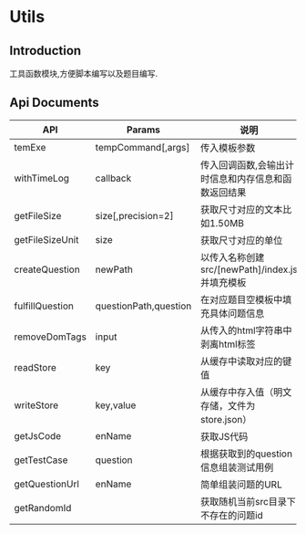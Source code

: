 # Utils

## Introduction

工具函数模块,方便脚本编写以及题目编写.

## Api Documents

| API             | Params                | 说明                                  |
|-----------------|-----------------------|-------------------------------------|
| temExe          | tempCommand[,args]    | 传入模板参数                              |
| withTimeLog     | callback              | 传入回调函数,会输出计时信息和内存信息和函数返回结果          |
| getFileSize     | size[,precision=2]    | 获取尺寸对应的文本比如1.50MB                   |
| getFileSizeUnit | size                  | 获取尺寸对应的单位                           |
| createQuestion  | newPath               | 以传入名称创建src/[newPath]/index.js 并填充模板 |
| fulfillQuestion | questionPath,question | 在对应题目空模板中填充具体问题信息                   |
| removeDomTags   | input                 | 从传入的html字符串中剥离html标签                |
| readStore       | key                   | 从缓存中读取对应的键值                         |
| writeStore      | key,value             | 从缓存中存入值（明文存储，文件为store.json）         |
| getJsCode       | enName                | 获取JS代码                              |
| getTestCase     | question              | 根据获取到的question信息组装测试用例              |
| getQuestionUrl  | enName                | 简单组装问题的URL                          |
| getRandomId     |                       | 获取随机当前src目录下不存在的问题id                |
